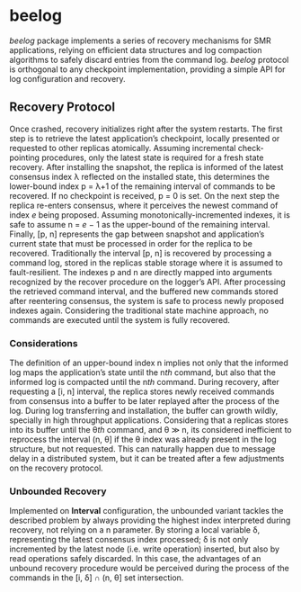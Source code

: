 # beelog
*beelog* package implements a series of recovery mechanisms for SMR applications, relying on efficient data structures and log compaction algorithms to safely discard entries from the command log. *beelog* protocol is orthogonal to any checkpoint implementation, providing a simple API for log configuration and recovery.

## Recovery Protocol
Once crashed, recovery initializes right after the system restarts. The first step is to retrieve the latest application’s checkpoint, locally presented or requested to other replicas atomically. Assuming incremental check-pointing procedures, only the latest state is required for a fresh state recovery. After installing the snapshot, the replica is informed of the latest consensus index λ reflected on the installed state, this determines the lower-bound index p = λ+1 of the remaining interval of commands to be recovered. If no checkpoint is received, p = 0 is set. On the next step the replica re-enters consensus, where it perceives the newest command of index *e* being proposed. Assuming monotonically-incremented indexes, it is safe to assume n = *e* − 1 as the upper-bound of the remaining interval. Finally, [p, n] represents the gap between snapshot and application’s current state that must be processed in order for the replica to be recovered. Traditionally the interval [p, n] is recovered by processing a command log, stored in the replicas stable storage where it is assumed to fault-resilient. The indexes p and n are directly mapped into arguments recognized by the recover procedure on the logger’s API. After processing the retrieved command interval, and the buffered new commands stored after reentering consensus, the system is safe to process newly proposed indexes again. Considering the traditional state machine approach, no commands are executed until the system is fully recovered.

### Considerations
The definition of an upper-bound index n implies not only that the informed log maps the application’s state until the n*th* command, but also that the informed log is compacted until the n*th* command. During recovery, after requesting a [i, n] interval, the replica stores newly received commands from consensus into a buffer to be later replayed after the process of the log. During log transferring and installation, the buffer can growth wildly, specially in high throughput applications. Considering that a replicas stores into its buffer until the θ*th* command, and θ ≫ n, its considered inefficient to reprocess the interval (n, θ] if the θ index was already present in the log structure, but not requested. This can naturally happen due to message delay in a distributed system, but it can be treated after a few adjustments on the recovery protocol.

### Unbounded Recovery
Implemented on **Interval** configuration, the unbounded variant tackles the described problem by always providing the highest index interpreted during recovery, not relying on a n parameter. By storing a local variable δ, representing the latest consensus index processed; δ is not only incremented by the latest node (i.e. write operation) inserted, but also by read operations safely discarded. In this case, the advantages of an unbound recovery procedure would be perceived during the process of the commands in the [i, δ] ∩ (n, θ] set intersection.
